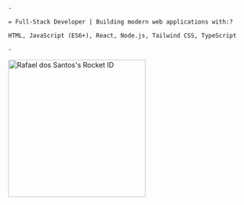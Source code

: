     -
    
    = Full-Stack Developer | Building modern web applications with:?
     
    HTML, JavaScript (ES6+), React, Node.js, Tailwind CSS, TypeScript

    -

<a href="https://app.rocketseat.com.br/me/orafasantos">
        <img
          src="https://app.rocketseat.com.br/api/rocketid/share?slug=orafasantos&type=card"
          width="280"
          alt="Rafael dos Santos's Rocket ID"
        />
      </a>
